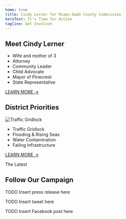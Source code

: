 ```yaml
---
home: true
title: Cindy Lerner for Miami-Dade County Commission
heroText: It's Time for Action
tagline: Get Involved
---
```


## Meet Cindy Lerner

- Wife and mother of 3
- Attorney
- Community Leader
- Child Advocate
- Mayor of Pinecrest
- State Representative

<a href="/about/" class="btn btn-lg btn-outline-primary">LEARN MORE →</a>

## District Priorities

![Traffic Gridlock](https://static.wixstatic.com/media/5a3786_8290f97988ba406dbb29c007eb77e00c~mv2_d_4032_2520_s_4_2.jpg)

- Traffic Gridlock
- Flooding & Rising Seas
- Water Contamination
- Failing Infrastructure

<a href="/priorities/" class="btn btn-lg btn-light">LEARN MORE →</a>

<p class="lead">The Latest</p>

## Follow Our Campaign

TODO Insert press release here

TODO Insert tweet here

TODO Insert Facebook post here